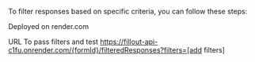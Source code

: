 To filter responses based on specific criteria, you can follow these steps:

Deployed on render.com

URL To pass filters and test
https://fillout-api-c1fu.onrender.com/{formId}/filteredResponses?filters=[add filters]



